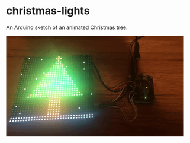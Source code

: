 # christmas-lights
An Arduino sketch of an animated Christmas tree.

![Image of Christmas Tree](https://github.com/brandonsoto/christmas-lights/blob/master/tree.gif)
